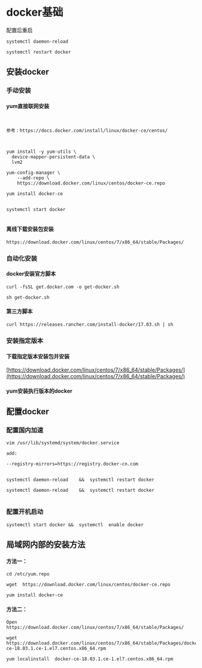 #  docker基础

配置后重启

```
systemctl daemon-reload   
   
systemctl restart docker  

```

##  安装docker


###  手动安装

####  yum直接联网安装
```


参考：https://docs.docker.com/install/linux/docker-ce/centos/



yum install -y yum-utils \
  device-mapper-persistent-data \
  lvm2

yum-config-manager \
    --add-repo \
    https://download.docker.com/linux/centos/docker-ce.repo

yum install docker-ce
     
     
systemctl start docker
     

```

####  离线下载安装包安装
```
https://download.docker.com/linux/centos/7/x86_64/stable/Packages/
```


###  自动化安装

####  docker安装官方脚本
```
curl -fsSL get.docker.com -o get-docker.sh

sh get-docker.sh
```


####  第三方脚本
```
curl https://releases.rancher.com/install-docker/17.03.sh | sh
```

###  安装指定版本

####  下载指定版本安装包并安装

[https://download.docker.com/linux/centos/7/x86_64/stable/Packages/](https://download.docker.com/linux/centos/7/x86_64/stable/Packages/)

####  yum安装执行版本的docker


	

##  配置docker

###  配置国内加速


```
vim /usr/lib/systemd/system/docker.service

add:

--registry-mirrors=https://registry.docker-cn.com


systemctl daemon-reload    &&  systemctl restart docker

systemctl daemon-reload    &&  systemctl restart docker


```

###  配置开机启动


```
systemctl start docker &&  systemctl  enable docker 
```





##   局域网内部的安装方法



#### 方法一：

```
cd /etc/yum.repo

wget  https://download.docker.com/linux/centos/docker-ce.repo

yum install docker-ce

```







#### 方法二：



```
Open  https://download.docker.com/linux/centos/7/x86_64/stable/Packages/

wget   https://download.docker.com/linux/centos/7/x86_64/stable/Packages/docker-ce-18.03.1.ce-1.el7.centos.x86_64.rpm

yum localinstall  docker-ce-18.03.1.ce-1.el7.centos.x86_64.rpm

```

